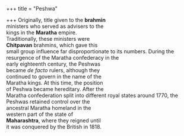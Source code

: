 +++
title = "Peshwa"

+++
Originally, title given to the **brahmin**  
ministers who served as advisers to the  
kings in the **Maratha** empire.  
Traditionally, these ministers were  
**Chitpavan** brahmins, which gave this  
small group influence far disproportionate to its numbers. During the resurgence of the Maratha confederacy in the  
early eighteenth century, the Peshwas  
became *de facto* rulers, although they  
continued to govern in the name of the  
Maratha kings. At this time, the position  
of Peshwa became hereditary. After the  
Maratha confederation split into different royal states around 1770, the  
Peshwas retained control over the  
ancestral Maratha homeland in the  
western part of the state of  
**Maharashtra**, where they reigned until  
it was conquered by the British in 1818.
